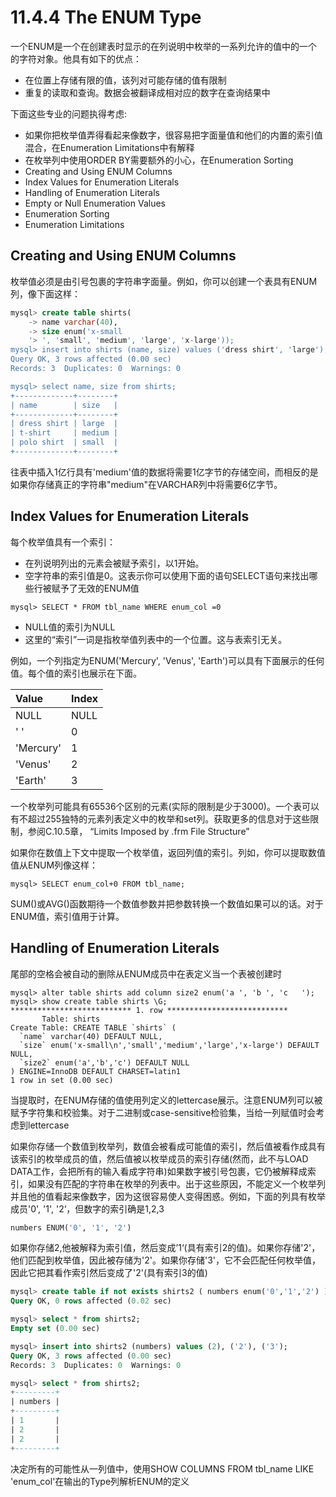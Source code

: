 # 11.4.4 The ENUM Type

一个ENUM是一个在创建表时显示的在列说明中枚举的一系列允许的值中的一个的字符对象。他具有如下的优点：

* 在位置上存储有限的值，该列对可能存储的值有限制
* 重复的读取和查询。数据会被翻译成相对应的数字在查询结果中

下面这些专业的问题执得考虑:

* 如果你把枚举值弄得看起来像数字，很容易把字面量值和他们的内置的索引值混合，在Enumeration Limitations中有解释
* 在枚举列中使用ORDER BY需要额外的小心，在Enumeration Sorting
* Creating and Using ENUM Columns
* Index Values for Enumeration Literals
* Handling of Enumeration Literals
* Empty or Null Enumeration Values
* Enumeration Sorting
* Enumeration Limitations

## Creating and Using ENUM Columns

枚举值必须是由引号包裹的字符串字面量。例如，你可以创建一个表具有ENUM列，像下面这样：

```sql
mysql> create table shirts(
    -> name varchar(40),
    -> size enum('x-small
    '> ', 'small', 'medium', 'large', 'x-large'));
mysql> insert into shirts (name, size) values ('dress shirt', 'large'), ('t-shirt', 'medium'), ('polo shirt', 'small');
Query OK, 3 rows affected (0.00 sec)
Records: 3  Duplicates: 0  Warnings: 0

mysql> select name, size from shirts;
+-------------+--------+
| name        | size   |
+-------------+--------+
| dress shirt | large  |
| t-shirt     | medium |
| polo shirt  | small  |
+-------------+--------+
```

往表中插入1亿行具有'medium'值的数据将需要1亿字节的存储空间，而相反的是如果你存储真正的字符串"medium"在VARCHAR列中将需要6亿字节。

## Index Values for Enumeration Literals

每个枚举值具有一个索引：

* 在列说明列出的元素会被赋予索引，以1开始。
* 空字符串的索引值是0。这表示你可以使用下面的语句SELECT语句来找出哪些行被赋予了无效的ENUM值

```
mysql> SELECT * FROM tbl_name WHERE enum_col =0
```

* NULL值的索引为NULL
* 这里的“索引”一词是指枚举值列表中的一个位置。这与表索引无关。

例如，一个列指定为ENUM\('Mercury', 'Venus', 'Earth'\)可以具有下面展示的任何值。每个值的索引也展示在下面。

| Value | Index |
| :--- | :--- |
| NULL | NULL |
| ' ' | 0 |
| 'Mercury' | 1 |
| 'Venus' | 2 |
| 'Earth' | 3 |

一个枚举列可能具有65536个区别的元素\(实际的限制是少于3000\)。一个表可以有不超过255独特的元素列表定义中的枚举和set列。获取更多的信息对于这些限制，参阅C.10.5章， “Limits Imposed by .frm File Structure”

如果你在数值上下文中提取一个枚举值，返回列值的索引。列如，你可以提取数值值从ENUM列像这样：

```
mysql> SELECT enum_col+0 FROM tbl_name;
```

SUM\(\)或AVG\(\)函数期待一个数值参数并把参数转换一个数值如果可以的话。对于ENUM值，索引值用于计算。

## Handling of Enumeration Literals

尾部的空格会被自动的删除从ENUM成员中在表定义当一个表被创建时

    mysql> alter table shirts add column size2 enum('a ', 'b ', 'c   ');
    mysql> show create table shirts \G;
    *************************** 1. row ***************************
           Table: shirts
    Create Table: CREATE TABLE `shirts` (
      `name` varchar(40) DEFAULT NULL,
      `size` enum('x-small\n','small','medium','large','x-large') DEFAULT NULL,
      `size2` enum('a','b','c') DEFAULT NULL
    ) ENGINE=InnoDB DEFAULT CHARSET=latin1
    1 row in set (0.00 sec)

当提取时，在ENUM存储的值使用列定义的lettercase展示。注意ENUM列可以被赋予字符集和校验集。对于二进制或case-sensitive检验集，当给一列赋值时会考虑到lettercase

如果你存储一个数值到枚举列，数值会被看成可能值的索引，然后值被看作成具有该索引的枚举成员的值，然后值被以枚举成员的索引存储\(然而，此不与LOAD DATA工作，会把所有的输入看成字符串\)如果数字被引号包裹，它仍被解释成索引，如果没有匹配的字符串在枚举的列表中。出于这些原因，不能定义一个枚举列并且他的值看起来像数字，因为这很容易使人变得困惑。例如，下面的列具有枚举成员'0', '1', '2‘，但数字的索引确是1,2,3

```sql
numbers ENUM('0', '1', '2')
```

如果你存储2,他被解释为索引值，然后变成’1‘\(具有索引2的值\)。如果你存储'2'，他们匹配到枚举值，因此被存储为'2'。如果你存储'3'，它不会匹配任何枚举值，因此它把其看作索引然后变成了'2'\(具有索引3的值\)

```sql
mysql> create table if not exists shirts2 ( numbers enum('0','1','2') )charset=utf8;
Query OK, 0 rows affected (0.02 sec)

mysql> select * from shirts2;
Empty set (0.00 sec)

mysql> insert into shirts2 (numbers) values (2), ('2'), ('3');
Query OK, 3 rows affected (0.00 sec)
Records: 3  Duplicates: 0  Warnings: 0

mysql> select * from shirts2;
+---------+
| numbers |
+---------+
| 1       |
| 2       |
| 2       |
+---------+
```

决定所有的可能性从一列值中，使用SHOW COLUMNS FROM tbl\_name LIKE 'enum\_col'在输出的Type列解析ENUM的定义

